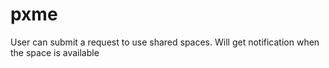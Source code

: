 # pxme
User can submit a request to use shared spaces. Will get notification when the space is available 

